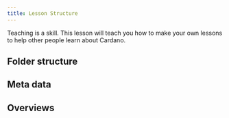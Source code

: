```yaml
---
title: Lesson Structure
---
```


Teaching is a skill. This lesson will teach you how to make your own lessons to help other people learn about Cardano.

<!--more-->

## Folder structure

## Meta data

## Overviews
